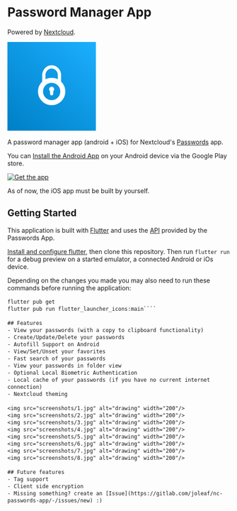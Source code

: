 # Password Manager App
Powered by [Nextcloud](https://nextcloud.com/).

<img src="assets/launcher/icon.png" alt="drawing" width="200"/>

A password manager app (android + iOS) for Nextcloud's [Passwords](https://apps.nextcloud.com/apps/passwords) app.

You can [Install the Android App](https://play.google.com/store/apps/details?id=de.jbservices.nc_passwords_app) on your Android device via the Google Play store.

[<img src="https://play.google.com/intl/en_us/badges/images/generic/en-play-badge.png"
     alt="Get the app"
     height="70">](https://play.google.com/store/apps/details?id=de.jbservices.nc_passwords_app)

As of now, the iOS app must be built by yourself.

## Getting Started

This application is built with [Flutter](https://flutter.dev/) and uses the [API](https://git.mdns.eu/nextcloud/passwords/wikis/developers/index) provided by the Passwords App.

[Install and configure flutter](https://flutter.dev/docs/get-started/install), then clone this repository. Then run
```flutter run```
for a debug preview on a started emulator, a connected Android or iOs device.

Depending on the changes you made you may also need to run these commands before running the application:

```flutter clean
flutter pub get
flutter pub run flutter_launcher_icons:main````

## Features
- View your passwords (with a copy to clipboard functionality)
- Create/Update/Delete your passwords
- Autofill Support on Android
- View/Set/Unset your favorites
- Fast search of your passwords
- View your passwords in folder view
- Optional Local Biometric Authentication
- Local cache of your passwords (if you have no current internet connection)
- Nextcloud theming

<img src="screenshots/1.jpg" alt="drawing" width="200"/>
<img src="screenshots/2.jpg" alt="drawing" width="200"/>
<img src="screenshots/3.jpg" alt="drawing" width="200"/>
<img src="screenshots/4.jpg" alt="drawing" width="200"/>
<img src="screenshots/5.jpg" alt="drawing" width="200"/>
<img src="screenshots/6.jpg" alt="drawing" width="200"/>
<img src="screenshots/7.jpg" alt="drawing" width="200"/>
<img src="screenshots/8.jpg" alt="drawing" width="200"/>

## Future features
- Tag support
- Client side encryption
- Missing something? create an [Issue](https://gitlab.com/joleaf/nc-passwords-app/-/issues/new) :)
